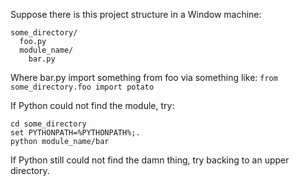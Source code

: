 Suppose there is this project structure in a Window machine:
```
some_directory/
  foo.py
  module_name/
    bar.py
```
Where bar.py import something from foo via something like: ```from some_directory.foo import potato```

If Python could not find the module, try:
```
cd some_directory
set PYTHONPATH=%PYTHONPATH%;.
python module_name/bar
```

If Python still could not find the damn thing, try backing to an upper directory.
